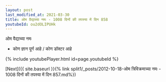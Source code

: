 ```yaml
---
layout: post
last_modified_at: 2021-03-30
title: ओम वैद्याच्या नमः - 1008 दिनों की तपस्या में दिन 858
youtubeId: ou2dOLIPUHk
---
```

 
 
 ओम वैद्याच्या नमः  
 
 -  कोण ज्ञान पूर्ण आहे / कोण डॉक्टर आहे 
 
  
 
  
 
 
 
 
 
 


{% include youtubePlayer.html id=page.youtubeId %}
 
[Next]({{ site.baseurl }}{% link  split1/_posts/2012-10-18-ओम त्रिविक्रमाच्या नमः - 1008 दिनों की तपस्या में दिन 857.md%})
 
